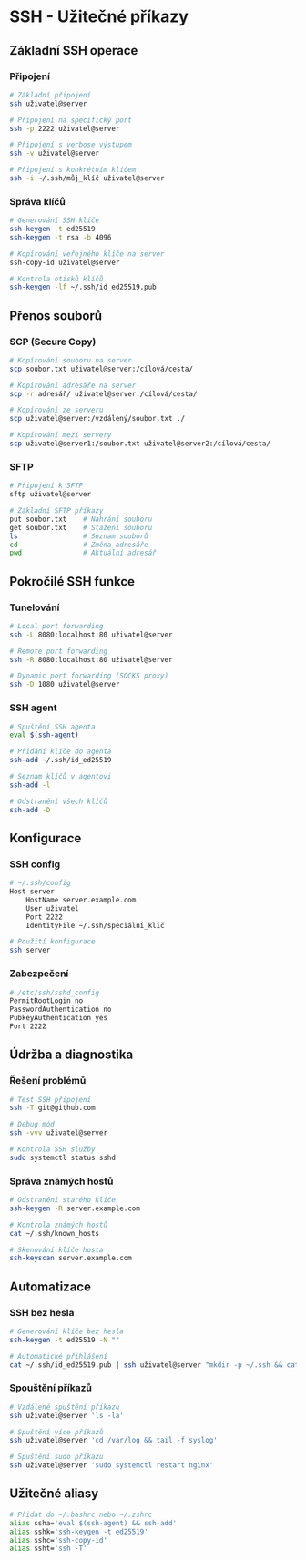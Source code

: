 # SSH - Užitečné příkazy

## Základní SSH operace
### Připojení
```bash
# Základní připojení
ssh uživatel@server

# Připojení na specifický port
ssh -p 2222 uživatel@server

# Připojení s verbose výstupem
ssh -v uživatel@server

# Připojení s konkrétním klíčem
ssh -i ~/.ssh/můj_klíč uživatel@server
```

### Správa klíčů
```bash
# Generování SSH klíče
ssh-keygen -t ed25519
ssh-keygen -t rsa -b 4096

# Kopírování veřejného klíče na server
ssh-copy-id uživatel@server

# Kontrola otisků klíčů
ssh-keygen -lf ~/.ssh/id_ed25519.pub
```

## Přenos souborů
### SCP (Secure Copy)
```bash
# Kopírování souboru na server
scp soubor.txt uživatel@server:/cílová/cesta/

# Kopírování adresáře na server
scp -r adresář/ uživatel@server:/cílová/cesta/

# Kopírování ze serveru
scp uživatel@server:/vzdálený/soubor.txt ./

# Kopírování mezi servery
scp uživatel@server1:/soubor.txt uživatel@server2:/cílová/cesta/
```

### SFTP
```bash
# Připojení k SFTP
sftp uživatel@server

# Základní SFTP příkazy
put soubor.txt    # Nahrání souboru
get soubor.txt    # Stažení souboru
ls                # Seznam souborů
cd                # Změna adresáře
pwd               # Aktuální adresář
```

## Pokročilé SSH funkce
### Tunelování
```bash
# Local port forwarding
ssh -L 8080:localhost:80 uživatel@server

# Remote port forwarding
ssh -R 8080:localhost:80 uživatel@server

# Dynamic port forwarding (SOCKS proxy)
ssh -D 1080 uživatel@server
```

### SSH agent
```bash
# Spuštění SSH agenta
eval $(ssh-agent)

# Přidání klíče do agenta
ssh-add ~/.ssh/id_ed25519

# Seznam klíčů v agentovi
ssh-add -l

# Odstranění všech klíčů
ssh-add -D
```

## Konfigurace
### SSH config
```bash
# ~/.ssh/config
Host server
    HostName server.example.com
    User uživatel
    Port 2222
    IdentityFile ~/.ssh/speciální_klíč

# Použití konfigurace
ssh server
```

### Zabezpečení
```bash
# /etc/ssh/sshd_config
PermitRootLogin no
PasswordAuthentication no
PubkeyAuthentication yes
Port 2222
```

## Údržba a diagnostika
### Řešení problémů
```bash
# Test SSH připojení
ssh -T git@github.com

# Debug mód
ssh -vvv uživatel@server

# Kontrola SSH služby
sudo systemctl status sshd
```

### Správa známých hostů
```bash
# Odstranění starého klíče
ssh-keygen -R server.example.com

# Kontrola známých hostů
cat ~/.ssh/known_hosts

# Skenování klíče hosta
ssh-keyscan server.example.com
```

## Automatizace
### SSH bez hesla
```bash
# Generování klíče bez hesla
ssh-keygen -t ed25519 -N ""

# Automatické přihlášení
cat ~/.ssh/id_ed25519.pub | ssh uživatel@server "mkdir -p ~/.ssh && cat >> ~/.ssh/authorized_keys"
```

### Spouštění příkazů
```bash
# Vzdálené spuštění příkazu
ssh uživatel@server 'ls -la'

# Spuštění více příkazů
ssh uživatel@server 'cd /var/log && tail -f syslog'

# Spuštění sudo příkazu
ssh uživatel@server 'sudo systemctl restart nginx'
```

## Užitečné aliasy
```bash
# Přidat do ~/.bashrc nebo ~/.zshrc
alias ssha='eval $(ssh-agent) && ssh-add'
alias sshk='ssh-keygen -t ed25519'
alias sshc='ssh-copy-id'
alias ssht='ssh -T'
``` 